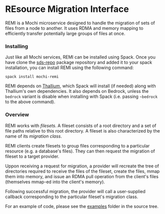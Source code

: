 REsource Migration Interface
============================

REMI is a Mochi microservice designed to handle the migration of sets of files
from a node to another. It uses RDMA and memory mapping to efficiently transfer
potentially large groups of files at once.

### Installing

Just like all Mochi services, REMI can be installed using Spack. Once you have
clone the [sds-repo](https://xgitlab.cels.anl.gov/sds/sds-repo) package repository
and added it to your spack installation, you can install REMI using the following
command:

```
spack install mochi-remi
```

REMI depends on [Thallium](https://xgitlab.cels.anl.gov/sds/thallium/), which
Spack will install (if needed) along with Thallium's own dependencies. It also
depends on Bedrock, unless the `bedrock` variant is disable when installing
with Spack (i.e. passing `~bedrock` to the above command).

### Overview

REMI works with _filesets_. A fileset consists of a root directory and
a set of file paths relative to this root directory. A fileset is also characterized
by the name of its _migration class_.

REMI clients create filesets to group files corresponding to a particular resource
(e.g. a database's files). They can then request the migration of fileset to
a target provider.

Uppon receiving a request for migration, a provider will recreate the tree of
directories required to receive the files of the fileset, create the files,
mmap them into memory, and issue an RDMA pull operation from the client's files
(themselves mmap-ed into the client's memory).

Following successful migration, the provider will call a user-supplied callback
corresponding to the particular fileset's migration class.

For an example of code, please see the [examples](https://xgitlab.cels.anl.gov/sds/remi/tree/master/examples)
folder in the source tree.
